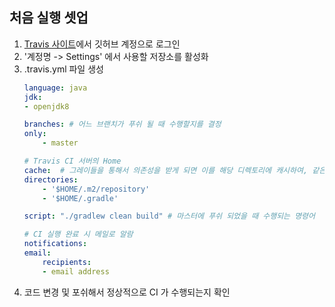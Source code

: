 ## 처음 실행 셋업
1. [Travis 사이트](https://travis-ci.org)에서 깃허브 계정으로 로그인
2. '계정명 -> Settings' 에서 사용할 저장소를 활성화
3. .travis.yml 파일 생성
    ~~~yml
    language: java
    jdk:
    - openjdk8

    branches: # 어느 브랜치가 푸쉬 될 때 수행할지를 결정
    only:
        - master

    # Travis CI 서버의 Home
    cache:  # 그레이들을 통해서 의존성을 받게 되면 이를 해당 디렉토리에 캐시하여, 같은 의존성은 다음 배포때무부터 받지 않도록 설정
    directories:
        - '$HOME/.m2/repository'
        - '$HOME/.gradle'

    script: "./gradlew clean build" # 마스터에 푸쉬 되었을 때 수행되는 명령어

    # CI 실행 완료 시 메일로 알람
    notifications:
    email:
        recipients:
        - email address
    ~~~
4. 코드 변경 및 포쉬해서 정상적으로 CI 가 수행되는지 확인